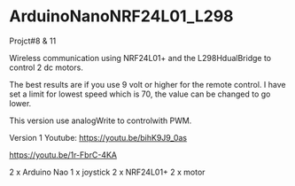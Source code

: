 # ArduinoNanoNRF24L01_L298

Projct#8 & 11

Wireless communication using NRF24L01+ and the L298HdualBridge to control 2 dc motors.

The best results are if you use 9 volt or higher for the remote control. I have set a limit for lowest speed which is 70, the value can be changed to go lower.

This version use analogWrite to controlwith PWM.


Version 1
Youtube:
https://youtu.be/bihK9J9_0as

https://youtu.be/1r-FbrC-4KA


2 x Arduino Nao
1 x joystick
2 x NRF24L01+
2 x motor 



